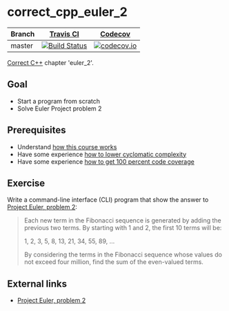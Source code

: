# correct_cpp_euler_2

Branch|[Travis CI](https://travis-ci.org)|[Codecov](https://www.codecov.io)
---|---|---
master|[![Build Status](https://travis-ci.org/JorikdeBoer/correct_cpp_euler_2.svg?branch=master)](https://travis-ci.org/JorikdeBoer/correct_cpp_euler_2)|[![codecov.io](https://codecov.io/github/JorikdeBoer/correct_cpp_euler_2/coverage.svg?branch=master)](https://codecov.io/github/JorikdeBoer/correct_cpp_euler_2/branch/master)

[Correct C++](https://github.com/richelbilderbeek/correct_cpp) chapter 'euler_2'.

## Goal

 * Start a program from scratch
 * Solve Euler Project problem 2

## Prerequisites

 * Understand [how this course works](https://github.com/richelbilderbeek/correct_cpp/blob/master/doc/how_this_course_works.md)
 * Have some experience [how to lower cyclomatic complexity](https://github.com/richelbilderbeek/correct_cpp/blob/master/doc/lower_cyclomatic_complexity.md)
 * Have some experience [how to get 100 percent code coverage](https://github.com/richelbilderbeek/correct_cpp/blob/master/doc/get_100_percent_code_coverage.md)

## Exercise

Write a command-line interface (CLI) program that show the answer 
to [Project Euler, problem 2](https://projecteuler.net/problem=2):

> Each new term in the Fibonacci sequence is generated by adding the previous two terms. By starting with 1 and 2, the first 10 terms will be:
> 
> 1, 2, 3, 5, 8, 13, 21, 34, 55, 89, ...
> 
> By considering the terms in the Fibonacci sequence whose values do not exceed four million, find the sum of the even-valued terms.

## External links

 * [Project Euler, problem 2](https://projecteuler.net/problem=2)
